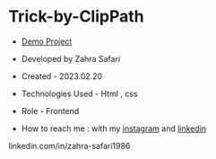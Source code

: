 # Trick-by-ClipPath

- [Demo Project](https://zahrasafari-web.github.io/Trick-by-ClipPath/)

- Developed by Zahra Safari

- Created - 2023.02.20

- Technologies Used - Html , css 

- Role - Frontend

- How to reach me : with my [instagram](https://www.instagram.com/zahrasafari_web_developer) and [linkedin](https://www.linkedin.com/in/zahra-safari1986)

linkedin.com/in/zahra-safari1986
